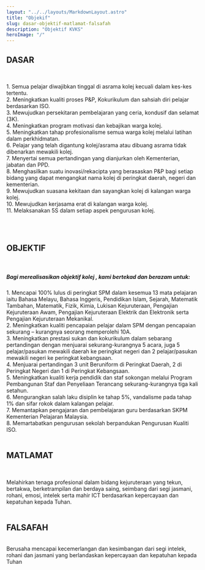 ```yaml
---
layout: "../../layouts/MarkdownLayout.astro"
title: "Objekif"
slug: dasar-objektif-matlamat-falsafah
description: "Objektif KVKS"
heroImage: "/"
---
```


## DASAR
<br>
<ol> </ol>
1. Semua pelajar diwajibkan tinggal di asrama kolej kecuali dalam kes-kes tertentu.
<br>
2. Meningkatkan kualiti proses P&P, Kokurikulum dan sahsiah diri pelajar berdasarkan ISO.
<br>
3. Mewujudkan persekitaran pembelajaran yang ceria, kondusif dan selamat (3K).
<br>
4. Meningkatkan program motivasi dan kebajikan warga kolej.
<br>
5. Meningkatkan tahap profesionalisme semua warga kolej melalui latihan dalam perkhidmatan.
<br>
6. Pelajar yang telah digantung kolej/asrama atau dibuang asrama tidak dibenarkan mewakili kolej.
<br>
7. Menyertai semua pertandingan yang dianjurkan oleh Kementerian, jabatan dan PPD.
<br>
8. Menghasilkan suatu inovasi/rekacipta yang berasaskan P&P bagi setiap bidang yang dapat mengangkat nama kolej di peringkat daerah, negeri dan kementerian.
<br>
9. Mewujudkan suasana kekitaan dan sayangkan kolej di kalangan warga kolej.
<br>
10. Mewujudkan kerjasama erat di kalangan warga kolej. 
<br>
11. Melaksanakan 5S dalam setiap aspek pengurusan kolej.

<br><br>

## OBJEKTIF
<br>

##### Bagi merealisasikan objektif kolej , kami bertekad dan berazam untuk:  

<ol> </ol>
1. Mencapai 100% lulus di peringkat SPM dalam kesemua 13 mata pelajaran iaitu Bahasa Melayu, Bahasa Inggeris, Pendidikan Islam,  Sejarah, Matematik Tambahan, Matematik, Fizik, Kimia, Lukisan Kejuruteraan, Pengajian Kejuruteraan Awam, Pengajian Kejuruteraan Elektrik dan Elektronik serta Pengajian Kejuruteraan Mekanikal. 
<br>
2. Meningkatkan kualiti pencapaian pelajar dalam SPM dengan pencapaian sekurang – kurangnya seorang memperolehi 10A.
<br>
3. Meningkatkan prestasi sukan dan kokurikulum dalam sebarang pertandingan dengan menjuarai sekurang-kurangnya 5 acara, juga 5 pelajar/pasukan mewakili daerah ke peringkat negeri dan 2 pelajar/pasukan mewakili negeri ke peringkat kebangsaan.
<br>
4. Menjuarai pertandingan 3 unit Beruniform di Peringkat Daerah, 2 di Peringkat Negeri dan 1 di Peringkat Kebangsaan.
<br>
5. Meningkatkan kualiti kerja pendidik dan staf sokongan melalui Program Pembangunan Staf dan Penyeliaan Terancang sekurang-kurangnya tiga kali setahun.
<br>
6. Mengurangkan salah laku disiplin ke tahap 5%, vandalisme pada tahap 1% dan sifar rokok dalam kalangan pelajar.
<br>
7. Memantapkan pengajaran dan pembelajaran guru berdasarkan SKPM Kementerian Pelajaran Malaysia.
<br>
8. Memartabatkan pengurusan sekolah berpandukan Pengurusan Kualiti ISO.
<br><br>

## MATLAMAT
<br>

Melahirkan tenaga profesional dalam bidang kejuruteraan yang tekun, bertakwa, berketrampilan dan berdaya saing, seimbang dari segi jasmani, rohani, emosi, intelek serta mahir ICT berdasarkan kepercayaan dan kepatuhan kepada Tuhan.
<br><br>
## FALSAFAH
<br>
Berusaha mencapai kecemerlangan dan kesimbangan dari segi intelek, rohani dan jasmani yang berlandaskan kepercayaan dan kepatuhan kepada Tuhan
